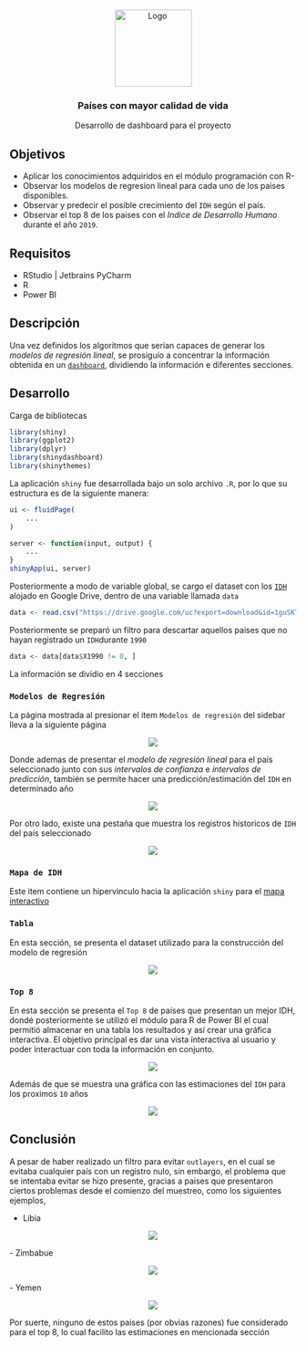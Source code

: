 <!-- PROJECT LOGO -->
<br />
<p align="center">
  <a href="https://github.com/Team-17-Bedu/proyecto">
    <img src="https://github.com/Team-17-Bedu/proyecto/blob/main/img/icono.png" alt="Logo" width="135" height="135">
  </a>

  <h3 align="center"><strong>Países con mayor calidad de vida</strong></h3>

  <p align="center">
    Desarrollo de dashboard para el proyecto
  </p>

</p>

## Objetivos
* Aplicar los conocimientos adquiridos en el módulo programación con R-
* Observar los modelos de regresion lineal para cada uno de los paises disponibles.
* Observar y predecir el posible crecimiento del `IDH` según el país.
* Observar el top 8 de los paises con el _Indice de Desarrollo Humano_ durante el año `2019`.
  
## Requisitos
- RStudio | Jetbrains PyCharm
- R
- Power BI

## Descripción
Una vez definidos los algoritmos que serían capaces de generar los _modelos de regresión lineal_, se prosiguío a concentrar la información obtenida en un [`dashboard`](https://begeistert.shinyapps.io/Proyecto-Team-17/), dividiendo la información e diferentes secciones.

## Desarrollo

Carga de bibliotecas
```r
library(shiny)
library(ggplot2)
library(dplyr)
library(shinydashboard)
library(shinythemes)
```

La aplicación `shiny` fue desarrollada bajo un solo archivo `.R`, por lo que su estructura es de la siguiente manera:
```R
ui <- fluidPage(
    ...
)

server <- function(input, output) {
    ...
}
shinyApp(ui, server)
```

Posteriormente a modo de variable global, se cargo el dataset con los [`IDH`](https://drive.google.com/uc?export=download&id=1guSKT0Ck4pZfSDJWzjZXbr_Qf6UpG_gc) alojado en Google Drive, dentro de una variable llamada `data`
```r
data <- read.csv("https://drive.google.com/uc?export=download&id=1guSKT0Ck4pZfSDJWzjZXbr_Qf6UpG_gc")
```

Posteriormente se preparó un filtro para descartar aquellos paises que no hayan registrado un `IDH`durante `1990`
```r
data <- data[data$X1990 != 0, ]
```

La información se dividio en 4 secciones

### `Modelos de Regresión`

La página mostrada al presionar el item `Modelos de regresión` del sidebar lleva a la siguiente página

<p align="center">
  <a href="https://github.com/Team-17-Bedu/proyecto">
    <img src="https://github.com/Team-17-Bedu/proyecto/blob/main/img/Captura-1-dashboard.png">
  </a>
</p>

Donde ademas de presentar el _modelo de regresión lineal_ para el país seleccionado junto con sus _intervalos de confianza_ e _intervalos de predicción_, también se permite hacer una predicción/estimación del `IDH` en determinado año

<p align="center">
  <a href="https://github.com/Team-17-Bedu/proyecto">
    <img src="https://github.com/Team-17-Bedu/proyecto/blob/main/img/pred.png" >
  </a>
</p>

Por otro lado, existe una pestaña que muestra los registros historicos de `IDH` del país seleccionado

<p align="center">
  <a href="https://github.com/Team-17-Bedu/proyecto">
    <img src="https://github.com/Team-17-Bedu/proyecto/blob/main/img/dash_1.png" >
  </a>
</p>

### `Mapa de IDH`

Este item contiene un hipervinculo hacia la aplicación `shiny` para el [mapa interactivo](https://github.com/Team-17-Bedu/proyecto/tree/main/src/IDHMap)

### `Tabla`

En esta sección, se presenta el dataset utilizado para la construcción del modelo de regresión

<p align="center">
  <a href="https://github.com/Team-17-Bedu/proyecto">
    <img src="https://github.com/Team-17-Bedu/proyecto/blob/main/img/dash_2.png" >
  </a>
</p>

### `Top 8`
En esta sección se presenta el `Top 8` de países que presentan un mejor IDH, dondé posteriormente se utilizó el módulo para R de Power BI el cual permitió almacenar en una tabla los resultados y así crear una gráfica interactiva. El objetivo principal es dar una vista interactiva al usuario y poder interactuar con toda la información en conjunto. 

<p align="center">
  <a href="https://github.com/Team-17-Bedu/proyecto">
    <img src="https://github.com/Team-17-Bedu/proyecto/blob/main/img/dash_3.png" >
  </a>
</p>

Además de que se muestra una gráfica con las estimaciones del `IDH` para los proximos `10` años

<p align="center">
  <a href="https://github.com/Team-17-Bedu/proyecto">
    <img src="https://github.com/Team-17-Bedu/proyecto/blob/main/img/dash_4.png" >
  </a>
</p>

## Conclusión

A pesar de haber realizado un filtro para evitar `outlayers`, en el cual se evitaba cualquier país con un registro nulo, sin embargo, el problema que se intentaba evitar se hizo presente, gracias a paises que presentaron ciertos problemas desde el comienzo del muestreo, como los siguientes ejemplos,
- Libia
<p align="center">
  <a href="https://github.com/Team-17-Bedu/proyecto">
    <img src="https://github.com/Team-17-Bedu/proyecto/blob/main/img/Out_1.PNG" >
  </a>
</p>
- Zimbabue
<p align="center">
  <a href="https://github.com/Team-17-Bedu/proyecto">
    <img src="https://github.com/Team-17-Bedu/proyecto/blob/main/img/Out_2.PNG" >
  </a>
</p>
- Yemen
<p align="center">
  <a href="https://github.com/Team-17-Bedu/proyecto">
    <img src="https://github.com/Team-17-Bedu/proyecto/blob/main/img/Out_3.PNG" >
  </a>
</p>
Por suerte, ninguno de estos paises (por obvias razones) fue considerado para el top 8, lo cual facilito las estimaciones en mencionada sección

